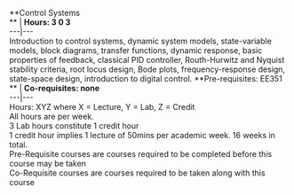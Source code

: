 **Control Systems  
** | **Hours: 3 0 3**  
---|---  
Introduction to control systems, dynamic system models, state-variable models, block diagrams, transfer functions, dynamic response, basic properties of feedback, classical PID controller, Routh-Hurwitz and Nyquist stability criteria, root locus design, Bode plots, frequency-response design, state-space design, introduction to digital control. 
**Pre-requisites: EE351  
** | **Co-requisites: none**  
---|---  
Hours: XYZ where X = Lecture, Y = Lab, Z = Credit  
All hours are per week.  
3 Lab hours constitute 1 credit hour  
1 credit hour implies 1 lecture of 50mins per academic week. 16 weeks in total.  
Pre-Requisite courses are courses required to be completed before this course may be taken  
Co-Requisite courses are courses required to be taken along with this course

